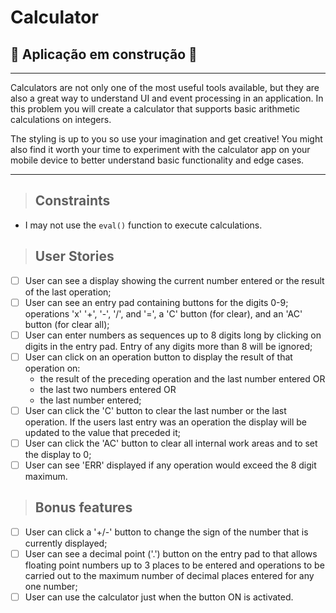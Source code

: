 # Calculator

## 🚧 Aplicação em construção 🚧

---

Calculators are not only one of the most useful tools available, but they are
also a great way to understand UI and event processing in an application. In
this problem you will create a calculator that supports basic arithmetic
calculations on integers.

The styling is up to you so use your imagination and get creative! You might
also find it worth your time to experiment with the calculator app on your
mobile device to better understand basic functionality and edge cases.

---

> ## Constraints

- I may not use the `eval()` function to execute calculations.

> ## User Stories

- [ ] User can see a display showing the current number entered or the result of the last operation;
- [ ] User can see an entry pad containing buttons for the digits 0-9;
operations 'x' '+', '-', '/', and '=', a 'C' button (for clear), and an 'AC' button (for clear all);
- [ ] User can enter numbers as sequences up to 8 digits long by clicking on digits in the entry pad. Entry of any digits more than 8 will be ignored;
- [ ] User can click on an operation button to display the result of that operation on:
  - the result of the preceding operation and the last number entered OR
  - the last two numbers entered OR
  - the last number entered;
- [ ] User can click the 'C' button to clear the last number or the last
operation. If the users last entry was an operation the display will be updated to the value that preceded it;
- [ ] User can click the 'AC' button to clear all internal work areas and to set the display to 0;
- [ ] User can see 'ERR' displayed if any operation would exceed the 8 digit maximum.

> ## Bonus features

- [ ] User can click a '+/-' button to change the sign of the number that is currently displayed;
- [ ] User can see a decimal point ('.') button on the entry pad to that allows floating point numbers up to 3 places to be entered and operations to be carried out to the maximum number of decimal places entered for any one number;
- [ ] User can use the calculator just when the button ON is activated.